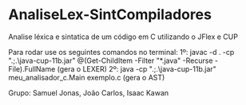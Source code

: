 # AnaliseLex-SintCompiladores
Analise léxica e sintatica de um código em C utilizando o JFlex e CUP

Para rodar use os seguintes comandos no terminal: 
1º: javac -d . -cp ".;.\java-cup-11b.jar" @(Get-ChildItem -Filter "*.java" -Recurse -File).FullName (gera o LEXER)
2º: java -cp ".;.\java-cup-11b.jar" meu_analisador_c.Main exemplo.c (gera o AST) 

Grupo: Samuel Jonas, João Carlos, Isaac Kawan
